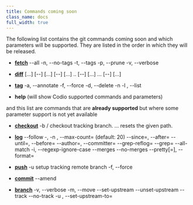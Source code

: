 ```yaml
---
title: Commands coming soon
class_name: docs
full_width: true
---
```


The following list contains the git commands coming soon and which parameters will be supported. They are listed in the order in which they will be released.

  - [**fetch**](http://git-scm.com/docs/git-fetch)
	--all
	-n, --no-tags
	-t, --tags
	-p, --prune
	-v, --verbose

  - [**diff**](http://git-scm.com/docs/git-diff)
	[<path>...]
	<commit> [--] [<path>...]
	<commit> <commit> [--] [<path>...]
	<commit>..<commit> [--] [<path>...]
	<commit>...<commit> [--] [<path>...]

  - [**tag**](http://git-scm.com/docs/git-tag)
	-a, --annotate
	-f, --force
	-d, --delete
	-n<num>
	-l <pattern>, --list <pattern>

  - **help** (will show Codio supported commands and parameters)

and this list are commands that are **already supported** but where some parameter support is not yet available

  - [**checkout**](http://git-scm.com/docs/git-checkout)
	-b <branch> <remote>/<remotebranch> checkout tracking branch.
<path>... resets the given path.  

  - [**log**]((http://git-scm.com/docs/git-log))
	--follow
	-<number>, -n <number>, --max-count=<number> (default: 20)
	--since=<date>, --after=<date>
	--until=<date>, --before=<date>
	--author=<pattern>, --committer=<pattern>
	--grep-reflog=<pattern>
	--grep=<pattern>
	--all-match
	-i, --regexp-ignore-case
	--merges
	--no-merges
	--pretty[=<format>], --format=<format>


  - [**push**](http://git-scm.com/docs/git-push)
	-u <remote> <branch> setup tracking remote branch
	-f, --force

  - [**commit**](http://git-scm.com/docs/git-commit)
  	--amend

  - [**branch**](http://git-scm.com/docs/git-branch)
	-v, --verbose
	-m, --move
	--set-upstream 
	--unset-upstream
	--track
	--no-track
	-u <upstream>, --set-upstream-to=<upstream>

